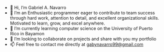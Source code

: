 - 👋 Hi, I’m Gabriel A. Navarro
- 👀 I’m an Enthusiastic programmer eager to contribute to team success through hard work, 
      attention to detail, and excellent organizational skills. Motivated to learn, grow, and excel anywhere.
- 🌱 I’m currently learning computer science on the University of Puerto Rico in Bayamon
- 💞️ I’m looking to collaborate on projects and share with you my portfolio
- 📫 Feel free to contact me directly at gabynavarro99@gmail.com


<!---
GabrielNavarro-Hub/GabrielNavarro-Hub is a ✨ special ✨ repository because its `README.md` (this file) appears on your GitHub profile.
You can click the Preview link to take a look at your changes.
--->
